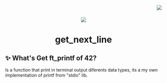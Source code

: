  <img align="right" src="https://badge42.herokuapp.com/api/project/idavoli-/ft_printf" />
<h1></h1>

<div align="center">
  <img  src="https://game.42sp.org.br/static/assets/achievements/ft_printfm.png" />
  <h1>get_next_line</h1>
</div>

## :sparkles: What's Get ft_printf of 42?

Is a function that print in terminal output diferents data types, its a my own implementation of printf from "stdio" lib.
